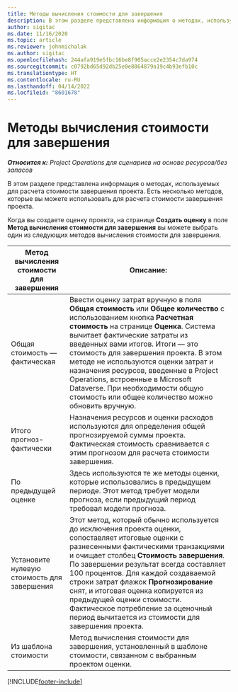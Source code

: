 ```yaml
---
title: Методы вычисления стоимости для завершения
description: В этом разделе представлена информация о методах, используемых для расчета стоимости завершения проекта.
author: sigitac
ms.date: 11/16/2020
ms.topic: article
ms.reviewer: johnmichalak
ms.author: sigitac
ms.openlocfilehash: 244afa919e5fbc16be8f905acce2e2354c7da974
ms.sourcegitcommit: c0792bd65d92db25e0e8864879a19c4b93efb10c
ms.translationtype: HT
ms.contentlocale: ru-RU
ms.lasthandoff: 04/14/2022
ms.locfileid: "8601678"
---
```

# <a name="cost-to-complete-methods"></a>Методы вычисления стоимости для завершения

_**Относится к:** Project Operations для сценариев на основе ресурсов/без запасов_

В этом разделе представлена информация о методах, используемых для расчета стоимости завершения проекта. Есть несколько методов, которые вы можете использовать для расчета стоимости завершения проекта. 

Когда вы создаете оценку проекта, на странице **Создать оценку** в поле **Метод вычисления стоимости для завершения** вы можете выбрать один из следующих методов вычисления стоимости для завершения.

| Метод вычисления стоимости для завершения    | Описание:                                                                                                                                                                                                                                                                                                                                                                                                                                                                                        |
|------------------------------|----------------------------------------------------------------------------------------------------------------------------------------------------------------------------------------------------------------------------------------------------------------------------------------------------------------------------------------------------------------------------------------------------------------------------------------------------------------------------------------------------|
| Общая стоимость — фактическая            | Ввести оценку затрат вручную в поля **Общая стоимость** или **Общее количество** с использованием кнопка **Расчетная стоимость** на странице **Оценка**. Система вычитает фактические затраты из введенных вами итогов. Итоги — это стоимость для завершения проекта. В этом методе не используются оценки затрат и назначения ресурсов, введенные в Project Operations, встроенные в Microsoft Dataverse. При необходимости общую стоимость или общее количество можно обновить вручную.  |
| Итого прогноз-фактически        | Назначения ресурсов и оценки расходов используются для определения общей прогнозируемой суммы проекта. Фактическая стоимость сравнивается с этим прогнозом для расчета стоимости завершения.                                                                                                                                                                                                                                                                          |
| По предыдущей оценке         | Здесь используются те же методы оценки, которые использовались в предыдущем периоде. Этот метод требует модели прогноза, если предыдущий период требовал модели прогноза.                                                                                                                                                                                                                                                                                                                           |
| Установите нулевую стоимость для завершения | Этот метод, который обычно используется до исключения проекта оценки, сопоставляет итоговые оценки с разнесенными фактическими транзакциями и очищает столбец **Стоимость завершения**. По завершении результат всегда составляет 100 процентов. Для каждой создаваемой строки затрат флажок **Прогнозирование** снят, и итоговая оценка копируется из предыдущей оценки стоимости. Фактическое потребление за оценочный период вычитается из стоимости для завершения проекта.              |
| Из шаблона стоимости           | Метод вычисления стоимости для завершения, установленный в шаблоне стоимости, связанном с выбранным проектом оценки.                                                                                                                                                                                                                                                                                                                                                                          |


[!INCLUDE[footer-include](../includes/footer-banner.md)]